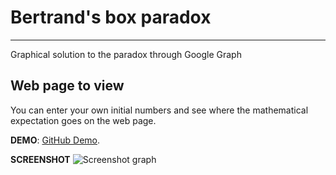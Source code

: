 # Bertrand's box paradox
---
Graphical solution to the paradox through Google Graph

## Web page to view

You can enter your own initial numbers and see where the mathematical expectation goes on the web page.

**DEMO**: [GitHub Demo](https://bodnaralex.github.io/graph/).

**SCREENSHOT**
![Screenshot graph](https://github.com/BodnarAlex/graph/raw/gh-pages/assets\img/screen.png)